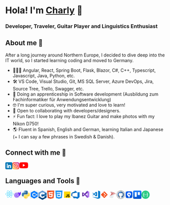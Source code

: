 # Hola! I'm [Charly](https://charly-wolf.github.io) 👋

<!--[![Website](https://img.shields.io/website?label=codeSTACKr.com&style=for-the-badge&url=https%3A%2F%2Fcodestackr.com)](https://codestackr.com)
[![Twitter Follow](https://img.shields.io/twitter/follow/codeSTACKr?color=1DA1F2&logo=twitter&style=for-the-badge)](https://twitter.com/intent/follow?original_referer=https%3A%2F%2Fgithub.com%2FcodeSTACKr&screen_name=codeSTACKr)-->

### Developer, Traveler, Guitar Player and Linguistics Enthusiast

<!--![Carlos' GitHub stats](https://github-readme-stats.vercel.app/api?username=CarlosParedes90&show_icons=true&theme=tokyonight)-->

## About me 🙌

 After a long journey around Northern Europe, I decided to dive deep into the IT world, so I started learning coding and moved to Germany.

- 🧑🏻‍💻 Angular, React, Spring Boot, Flask, Blazor, C#, C++, Typescript, Javascript, Java, Python, etc.
- 🛠️ VS Code, Visual Studio, Git, MS SQL Server, Azure DevOps, Jira, Source Tree, Trello, Swagger, etc.
- 🌆 Doing an apprenticeship in Software development (Ausbildung zum Fachinformatiker für Anwendungsentwicklung)
- 🤓 I'm super curious, very motivated and love to learn!
- 👯 Open to collaborating with developers/designers.
- ⚡ Fun fact: I love to play my Ibanez Guitar and make photos with my Nikon D750!
- 🌎 Fluent in Spanish, English and German, learning Italian and Japanese (+ I can say a few phrases in Swedish & Danish).

## Connect with me 📧

<!--[<img align="left" alt="codeSTACKr.com" width="22px" src="https://raw.githubusercontent.com/iconic/open-iconic/master/svg/globe.svg" />][website]
[<img align="left" alt="codeSTACKr | YouTube" width="22px" src="https://cdn.jsdelivr.net/npm/simple-icons@v3/icons/youtube.svg" />][youtube]
[<img align="left" alt="codeSTACKr | Twitter" width="22px" src="https://cdn.jsdelivr.net/npm/simple-icons@v3/icons/twitter.svg" />][twitter]-->

[<img align="left" alt="codeSTACKr | LinkedIn" width="22px" src="./icons/linkedin.png" />][linkedin]
[<img align="left" alt="codeSTACKr | Instagram" width="22px" src="./icons/instagram.png" />][instagram]
[<img align="left" alt="codeSTACKr | Youtube" width="28px" src="./icons/Youtube_logo.png" />][youtube]

<br />

## Languages and Tools 🚀

<img align="left" alt="React" width="26px" src="./icons/React-icon.svg.png" />
<img align="left" alt="Blazor" width="26px" src="./icons/blazor.png" />
<img align="left" alt="Python" width="26px" src="./icons/Python.svg.png" />
<img align="left" alt="CSharp" width="26px" src="./icons/csharp.png " />
<img align="left" alt="CPlusPlus" width="26px" src="./icons/cplusplus.png" />
<img align="left" alt="HTML5" width="26px" src="./icons/html.png" />
<img align="left" alt="CSS" width="26px" src="./icons/css.png" />
<img align="left" alt="JavaScript" width="26px" src="./icons/javascript.png" />
<img align="left" alt="Azure DevOps" width="26px" src="./icons/azure-devops.png" />
<img align="left" alt="Visual Studio" width="39px" src="./icons/visual-studio.png" />
<img align="left" alt="Visual Studio Code" width="26px" src="./icons/vscode.png" />
<img align="left" alt="Git" width="26px" src="./icons/git.png" />
<img align="left" alt="MS Sql Server" width="26px" src="./icons/ms-sql-server.png" />
<img align="left" alt="GitHub" width="26px" src="./icons/github.png" />
<img align="left" alt="Source Tree" width="26px" src="./icons/source-tree.png" />
<img align="left" alt="Trello" width="26px" src="./icons/trello.png" />
<img align="left" alt="Swagger" width="26px" src="./icons/swagger.png" />

<br />

[instagram]: https://instagram.com/quit_and_travel
[linkedin]: https://linkedin.com/in/carlosparedes90
[youtube]: https://youtube.com/@charlyalemania
